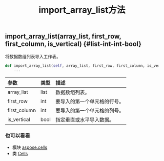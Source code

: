 ﻿---
title: import_array_list方法
second_title: Aspose.Cells for Python via .NET API 参考文献
description:
type: docs
weight: 620
url: /zh/python-net/aspose.cells/cells/import_array_list/
is_root: false
---
##  import_array_list(array_list, first_row, first_column, is_vertical) {#list-int-int-bool}
将数据数组列表导入工作表。



```python
def import_array_list(self, array_list, first_row, first_column, is_vertical):
    ...
```


|参数|类型|描述|
| :- | :- | :- |
| array_list | list |数据数组列表。|
| first_row | int |要导入的第一个单元格的行号。|
| first_column | int |要导入的第一个单元格的列号。|
| is_vertical | bool |指定垂直或水平导入数据。|



### 也可以看看
* 模块 [aspose.cells](../../)
* 类 [Cells](/cells/zh/python-net/aspose.cells/cells)

